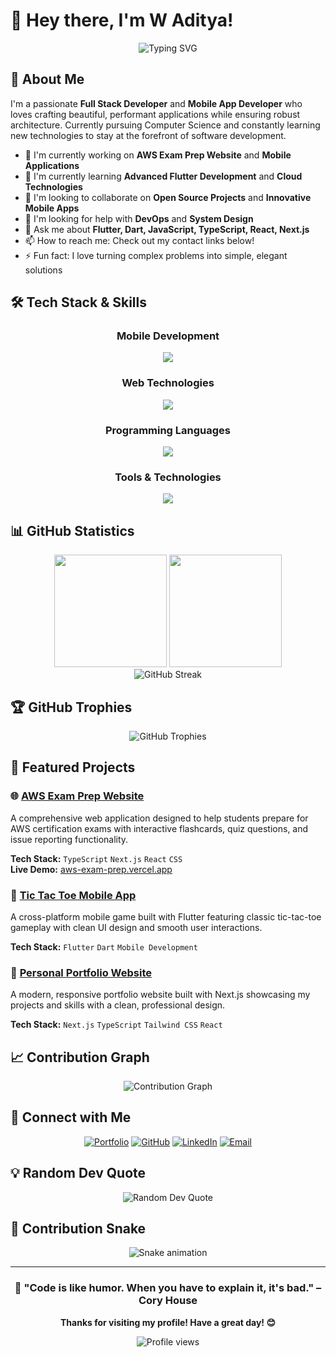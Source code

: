 # 👋 Hey there, I'm W Aditya!

<div align="center">
  <img src="https://readme-typing-svg.herokuapp.com?font=Fira+Code&size=25&duration=4000&pause=1000&center=true&vCenter=true&multiline=true&width=600&height=100&lines=Full+Stack+Developer;Mobile+App+Developer;Passionate+About+Clean+Code;Always+Learning+New+Technologies" alt="Typing SVG" />
</div>

## 🚀 About Me

I'm a passionate **Full Stack Developer** and **Mobile App Developer** who loves crafting beautiful, performant applications while ensuring robust architecture. Currently pursuing Computer Science and constantly learning new technologies to stay at the forefront of software development.

- 🔭 I'm currently working on **AWS Exam Prep Website** and **Mobile Applications**
- 🌱 I'm currently learning **Advanced Flutter Development** and **Cloud Technologies**
- 👯 I'm looking to collaborate on **Open Source Projects** and **Innovative Mobile Apps**
- 🤔 I'm looking for help with **DevOps** and **System Design**
- 💬 Ask me about **Flutter, Dart, JavaScript, TypeScript, React, Next.js**
- 📫 How to reach me: Check out my contact links below!
- ⚡ Fun fact: I love turning complex problems into simple, elegant solutions

## 🛠️ Tech Stack & Skills

<div align="center">

### Mobile Development

<img src="https://skillicons.dev/icons?i=flutter,dart" />

### Web Technologies

<img src="https://skillicons.dev/icons?i=html,css,js,ts,react,nextjs" />

### Programming Languages

<img src="https://skillicons.dev/icons?i=java,python,c,cpp" />

### Tools & Technologies

<img src="https://skillicons.dev/icons?i=git,github,vscode,vercel" />

</div>

## 📊 GitHub Statistics

<div align="center">
  <img height="180em" src="https://github-readme-stats.vercel.app/api?username=AdityaW2005&show_icons=true&theme=tokyonight&include_all_commits=true&count_private=true"/>
  <img height="180em" src="https://github-readme-stats.vercel.app/api/top-langs/?username=AdityaW2005&layout=compact&langs_count=8&theme=tokyonight"/>
</div>

<div align="center">
  <img src="https://github-readme-streak-stats.herokuapp.com/?user=AdityaW2005&theme=tokyonight" alt="GitHub Streak" />
</div>

## 🏆 GitHub Trophies

<div align="center">
  <img src="https://github-profile-trophy.vercel.app/?username=AdityaW2005&theme=tokyonight&no-frame=true&row=1&column=7" alt="GitHub Trophies" />
</div>

## 🚀 Featured Projects

### 🌐 [AWS Exam Prep Website](https://github.com/AdityaW2005/aws-exam-prep-website)

A comprehensive web application designed to help students prepare for AWS certification exams with interactive flashcards, quiz questions, and issue reporting functionality.

**Tech Stack:** `TypeScript` `Next.js` `React` `CSS`  
**Live Demo:** [aws-exam-prep.vercel.app](https://aws-exam-prep.vercel.app/)

### 📱 [Tic Tac Toe Mobile App](https://github.com/AdityaW2005/tic-tac-toe-app)

A cross-platform mobile game built with Flutter featuring classic tic-tac-toe gameplay with clean UI design and smooth user interactions.

**Tech Stack:** `Flutter` `Dart` `Mobile Development`

### 💼 [Personal Portfolio Website](https://github.com/AdityaW2005/W-Aditya)

A modern, responsive portfolio website built with Next.js showcasing my projects and skills with a clean, professional design.

**Tech Stack:** `Next.js` `TypeScript` `Tailwind CSS` `React`

## 📈 Contribution Graph

<div align="center">
  <img src="https://github-readme-activity-graph.vercel.app/graph?username=AdityaW2005&theme=tokyo-night&hide_border=true" alt="Contribution Graph" />
</div>

## 🤝 Connect with Me

<div align="center">

[![Portfolio](https://img.shields.io/badge/Portfolio-000000?style=for-the-badge&logo=About.me&logoColor=white)](https://your-portfolio-url.vercel.app)
[![GitHub](https://img.shields.io/badge/GitHub-100000?style=for-the-badge&logo=github&logoColor=white)](https://github.com/AdityaW2005)
[![LinkedIn](https://img.shields.io/badge/LinkedIn-0077B5?style=for-the-badge&logo=linkedin&logoColor=white)](https://linkedin.com/in/your-linkedin)
[![Email](https://img.shields.io/badge/Email-D14836?style=for-the-badge&logo=gmail&logoColor=white)](mailto:your-email@gmail.com)

</div>

## 💡 Random Dev Quote

<div align="center">
  <img src="https://quotes-github-readme.vercel.app/api?type=horizontal&theme=tokyonight" alt="Random Dev Quote" />
</div>

## 🐍 Contribution Snake

<div align="center">
  <img src="https://raw.githubusercontent.com/AdityaW2005/AdityaW2005/output/snake.svg" alt="Snake animation" />
</div>

---

<div align="center">
  
### 🌟 "Code is like humor. When you have to explain it, it's bad." – Cory House

**Thanks for visiting my profile! Have a great day! 😊**

<img src="https://komarev.com/ghpvc/?username=AdityaW2005&color=blueviolet&style=flat-square&label=Profile+Views" alt="Profile views" />

</div>
